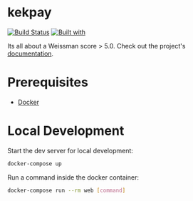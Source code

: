 # kekpay

[![Build Status](https://travis-ci.org/mmkhitaryan/kekpay.svg?branch=master)](https://travis-ci.org/mmkhitaryan/kekpay)
[![Built with](https://img.shields.io/badge/Built_with-Cookiecutter_Django_Rest-F7B633.svg)](https://github.com/agconti/cookiecutter-django-rest)

Its all about a Weissman score > 5.0. Check out the project's [documentation](http://mmkhitaryan.github.io/kekpay/).

# Prerequisites

- [Docker](https://docs.docker.com/docker-for-mac/install/)  

# Local Development

Start the dev server for local development:
```bash
docker-compose up
```

Run a command inside the docker container:

```bash
docker-compose run --rm web [command]
```
